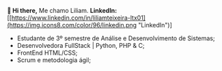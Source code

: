   **👋 Hi there,**
  Me chamo Liliam.
**LinkedIn:** [[https://www.linkedin.com/in/liliamteixeira-ltx01](https://img.icons8.com/color/96/linkedin.png "LinkedIn")]


  
  - Estudante de 3º semestre de Análise e Desenvolvimento de Sistemas;
  - Desenvolvedora FullStack | Python, PHP & C;
  - FrontEnd HTML/CSS;
  - Scrum e metodologia ágil;

